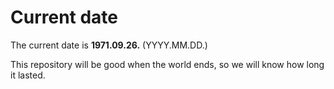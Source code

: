 # Current date

The current date is **1971.09.26.** (YYYY.MM.DD.)

This repository will be good when the world ends, so we will know how long it lasted.